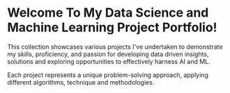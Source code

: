 # Welcome To My Data Science and Machine Learning Project Portfolio!


This collection showcases various projects I've undertaken to demonstrate my skills, proficiency, and passion for developing data driven insights, solutions and exploring opportunities to effectively harness AI and ML.

Each project represents a unique problem-solving approach, applying different algorithms, technique and methodologies.
